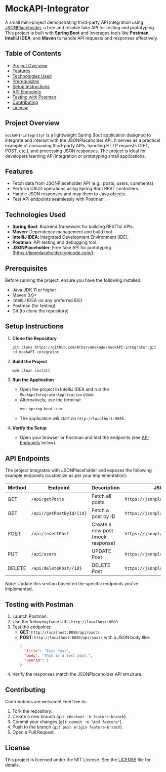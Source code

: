 # MockAPI-Integrator

A small mini-project demonstrating third-party API integration using [JSONPlaceholder](https://jsonplaceholder.typicode.com/), a free and reliable fake API for testing and prototyping. This project is built with **Spring Boot** and leverages tools like **Postman**, **IntelliJ IDEA**, and **Maven** to handle API requests and responses effectively.

## Table of Contents
- [Project Overview](#project-overview)
- [Features](#features)
- [Technologies Used](#technologies-used)
- [Prerequisites](#prerequisites)
- [Setup Instructions](#setup-instructions)
- [API Endpoints](#api-endpoints)
- [Testing with Postman](#testing-with-postman)
- [Contributing](#contributing)
- [License](#license)

## Project Overview
`mockAPI-integrator` is a lightweight Spring Boot application designed to integrate and interact with the JSONPlaceholder API. It serves as a practical example of consuming third-party APIs, handling HTTP requests (GET, POST, etc.), and processing JSON responses. The project is ideal for developers learning API integration or prototyping small applications.

## Features
- Fetch data from JSONPlaceholder API (e.g., posts, users, comments).
- Perform CRUD operations using Spring Boot REST controllers.
- Handle JSON responses and map them to Java objects.
- Test API endpoints seamlessly with Postman.

## Technologies Used
- **Spring Boot**: Backend framework for building RESTful APIs.
- **Maven**: Dependency management and build tool.
- **IntelliJ IDEA**: Integrated Development Environment (IDE).
- **Postman**: API testing and debugging tool.
- **JSONPlaceholder**: Free fake API for prototyping (https://jsonplaceholder.typicode.com/).

## Prerequisites
Before running the project, ensure you have the following installed:
- Java JDK 11 or higher
- Maven 3.6+
- IntelliJ IDEA (or any preferred IDE)
- Postman (for testing)
- Git (to clone the repository)

## Setup Instructions
1. **Clone the Repository**
   ```bash
   git clone https://github.com/AtharvaKakade/mockAPI-integrator.git
   cd mockAPI-integrator
   ```

2. **Build the Project**
   ```bash
   mvn clean install
   ```

3. **Run the Application**
   - Open the project in IntelliJ IDEA and run the `MockApiIntegratorApplication` class.
   - Alternatively, use the terminal:
     ```bash
     mvn spring-boot:run
     ```
   - The application will start on `http://localhost:8080`.

4. **Verify the Setup**
   - Open your browser or Postman and test the endpoints (see [API Endpoints](#api-endpoints) below).

## API Endpoints
The project integrates with JSONPlaceholder and exposes the following example endpoints (customize as per your implementation):

| Method | Endpoint                  | Description                          | JSONPlaceholder Source             |
|--------|---------------------------|--------------------------------------|------------------------------------|
| GET    | `/api/getPosts`             | Fetch all posts                      | `https://jsonplaceholder.typicode.com/posts` |
| GET    | `/api//getPostById/{id}`    | Fetch a post by ID                   | `https://jsonplaceholder.typicode.com/posts/{id}` |
| POST   | `/api/insertPost`           | Create a new post (mock response)    | `https://jsonplaceholder.typicode.com/posts` |
| PUT    | `/api/users`                | UPDATE Post                          | `https://jsonplaceholder.typicode.com/posts/1` |
| DELETE | `/api/deletePost/{id}`      | DELETE Post                          | `https://jsonplaceholder.typicode.com/posts/1` |

*Note*: Update this section based on the specific endpoints you've implemented.

## Testing with Postman
1. Launch Postman.
2. Use the following base URL: `http://localhost:8080`.
3. Test the endpoints:
   - **GET**: `http://localhost:8080/api/posts`
   - **POST**: `http://localhost:8080/api/posts` with a JSON body like:
     ```json
     {
       "title": "Test Post",
       "body": "This is a test post.",
       "userId": 1
     }
     ```
4. Verify the responses match the JSONPlaceholder API structure.

## Contributing
Contributions are welcome! Feel free to:
1. Fork the repository.
2. Create a new branch (`git checkout -b feature-branch`).
3. Commit your changes (`git commit -m "Add feature"`).
4. Push to the branch (`git push origin feature-branch`).
5. Open a Pull Request.

## License
This project is licensed under the MIT License. See the [LICENSE](LICENSE) file for details.
